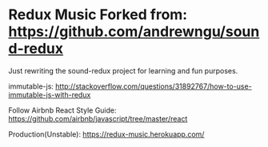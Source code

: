 # Redux Music Forked from: https://github.com/andrewngu/sound-redux

Just rewriting the sound-redux project for learning and fun purposes.

immutable-js: http://stackoverflow.com/questions/31892767/how-to-use-immutable-js-with-redux

Follow Airbnb React Style Guide: https://github.com/airbnb/javascript/tree/master/react

Production(Unstable): https://redux-music.herokuapp.com/
